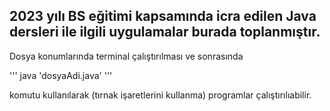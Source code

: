 ## 2023 yılı BS eğitimi kapsamında icra edilen Java dersleri ile ilgili uygulamalar burada toplanmıştır.

Dosya konumlarında terminal çalıştırılması ve sonrasında 

'''
java 'dosyaAdi.java'
'''

komutu kullanılarak (tırnak işaretlerini kullanma) programlar çalıştırılıabilir.
